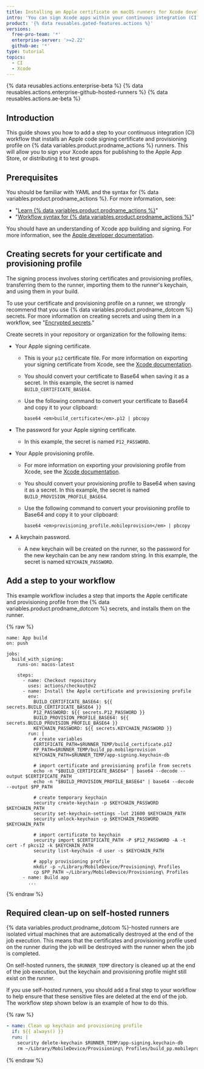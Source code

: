 ```yaml
---
title: Installing an Apple certificate on macOS runners for Xcode development
intro: 'You can sign Xcode apps within your continuous integration (CI) workflow by installing an Apple code signing certificate on {% data variables.product.prodname_actions %} runners.'
product: '{% data reusables.gated-features.actions %}'
versions:
  free-pro-team: '*'
  enterprise-server: '>=2.22'
  github-ae: '*'
type: tutorial
topics:
  - CI
  - Xcode
---
```


{% data reusables.actions.enterprise-beta %}
{% data reusables.actions.enterprise-github-hosted-runners %}
{% data reusables.actions.ae-beta %}

## Introduction

This guide shows you how to add a step to your continuous integration (CI) workflow that installs an Apple code signing certificate and provisioning profile on {% data variables.product.prodname_actions %} runners. This will allow you to sign your Xcode apps for publishing to the Apple App Store, or distributing it to test groups.

## Prerequisites

You should be familiar with YAML and the syntax for {% data variables.product.prodname_actions %}. For more information, see:

- "[Learn {% data variables.product.prodname_actions %}](/actions/learn-github-actions)"
- "[Workflow syntax for {% data variables.product.prodname_actions %}](/actions/automating-your-workflow-with-github-actions/workflow-syntax-for-github-actions)"

You should have an understanding of Xcode app building and signing. For more information, see the [Apple developer documentation](https://developer.apple.com/documentation/).

## Creating secrets for your certificate and provisioning profile

The signing process involves storing certificates and provisioning profiles, transferring them to the runner, importing them to the runner's keychain, and using them in your build.

To use your certificate and provisioning profile on a runner, we strongly recommend that you use {% data variables.product.prodname_dotcom %} secrets. For more information on creating secrets and using them in a workflow, see "[Encrypted secrets](/actions/reference/encrypted-secrets)."

Create secrets in your repository or organization for the following items:

* Your Apple signing certificate.

  - This is your `p12` certificate file. For more information on exporting your signing certificate from Xcode, see the [Xcode documentation](https://help.apple.com/xcode/mac/current/#/dev154b28f09).
  
  - You should convert your certificate to Base64 when saving it as a secret. In this example, the secret is named `BUILD_CERTIFICATE_BASE64`.

  - Use the following command to convert your certificate to Base64 and copy it to your clipboard:

    ```shell
    base64 <em>build_certificate</em>.p12 | pbcopy
    ```
* The password for your Apple signing certificate.
  - In this example, the secret is named `P12_PASSWORD`.

* Your Apple provisioning profile.

  - For more information on exporting your provisioning profile from Xcode, see the [Xcode documentation](https://help.apple.com/xcode/mac/current/#/deva899b4fe5).

  - You should convert your provisioning profile to Base64 when saving it as a secret. In this example, the secret is named `BUILD_PROVISION_PROFILE_BASE64`.

  - Use the following command to convert your provisioning profile to Base64 and copy it to your clipboard:
  
    ```shell
    base64 <em>provisioning_profile.mobileprovision</em> | pbcopy
    ```

* A keychain password.

  - A new keychain will be created on the runner, so the password for the new keychain can be any new random string. In this example, the secret is named `KEYCHAIN_PASSWORD`.

## Add a step to your workflow

This example workflow includes a step that imports the Apple certificate and provisioning profile from the {% data variables.product.prodname_dotcom %} secrets, and installs them on the runner.

{% raw %}
```yaml{:copy}
name: App build
on: push

jobs:
  build_with_signing:
    runs-on: macos-latest

    steps:
      - name: Checkout repository
        uses: actions/checkout@v2
      - name: Install the Apple certificate and provisioning profile
        env:
          BUILD_CERTIFICATE_BASE64: ${{ secrets.BUILD_CERTIFICATE_BASE64 }}
          P12_PASSWORD: ${{ secrets.P12_PASSWORD }}
          BUILD_PROVISION_PROFILE_BASE64: ${{ secrets.BUILD_PROVISION_PROFILE_BASE64 }}
          KEYCHAIN_PASSWORD: ${{ secrets.KEYCHAIN_PASSWORD }}
        run: |
          # create variables
          CERTIFICATE_PATH=$RUNNER_TEMP/build_certificate.p12
          PP_PATH=$RUNNER_TEMP/build_pp.mobileprovision
          KEYCHAIN_PATH=$RUNNER_TEMP/app-signing.keychain-db

          # import certificate and provisioning profile from secrets
          echo -n "$BUILD_CERTIFICATE_BASE64" | base64 --decode --output $CERTIFICATE_PATH
          echo -n "$BUILD_PROVISION_PROFILE_BASE64" | base64 --decode --output $PP_PATH

          # create temporary keychain
          security create-keychain -p $KEYCHAIN_PASSWORD $KEYCHAIN_PATH
          security set-keychain-settings -lut 21600 $KEYCHAIN_PATH
          security unlock-keychain -p $KEYCHAIN_PASSWORD $KEYCHAIN_PATH

          # import certificate to keychain
          security import $CERTIFICATE_PATH -P $P12_PASSWORD -A -t cert -f pkcs12 -k $KEYCHAIN_PATH
          security list-keychain -d user -s $KEYCHAIN_PATH

          # apply provisioning profile
          mkdir -p ~/Library/MobileDevice/Provisioning\ Profiles
          cp $PP_PATH ~/Library/MobileDevice/Provisioning\ Profiles
      - name: Build app
        ...
```
{% endraw %}

## Required clean-up on self-hosted runners

{% data variables.product.prodname_dotcom %}-hosted runners are isolated virtual machines that are automatically destroyed at the end of the job execution. This means that the certificates and provisioning profile used on the runner during the job will be destroyed with the runner when the job is completed.

On self-hosted runners, the `$RUNNER_TEMP` directory is cleaned up at the end of the job execution, but the keychain and provisioning profile might still exist on the runner.

If you use self-hosted runners, you should add a final step to your workflow to help ensure that these sensitive files are deleted at the end of the job. The workflow step shown below is an example of how to do this.

{% raw %}
```yaml
- name: Clean up keychain and provisioning profile
  if: ${{ always() }}
  run: |
    security delete-keychain $RUNNER_TEMP/app-signing.keychain-db
    rm ~/Library/MobileDevice/Provisioning\ Profiles/build_pp.mobileprovision
```
{% endraw %}
